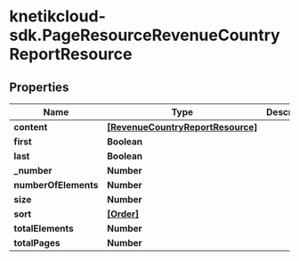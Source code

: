# knetikcloud-sdk.PageResourceRevenueCountryReportResource

## Properties
Name | Type | Description | Notes
------------ | ------------- | ------------- | -------------
**content** | [**[RevenueCountryReportResource]**](RevenueCountryReportResource.md) |  | [optional] 
**first** | **Boolean** |  | [optional] 
**last** | **Boolean** |  | [optional] 
**_number** | **Number** |  | [optional] 
**numberOfElements** | **Number** |  | [optional] 
**size** | **Number** |  | [optional] 
**sort** | [**[Order]**](Order.md) |  | [optional] 
**totalElements** | **Number** |  | [optional] 
**totalPages** | **Number** |  | [optional] 


